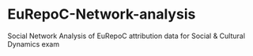 # EuRepoC-Network-analysis

Social Network Analysis of EuRepoC attribution data for Social & Cultural Dynamics exam

